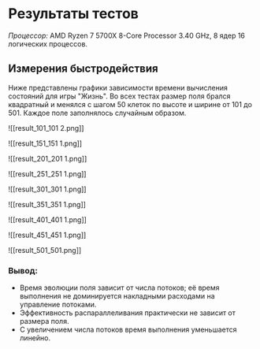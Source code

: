 # Результаты тестов
*Процессор:* AMD Ryzen 7 5700X 8-Core Processor 3.40 GHz, 8 ядер 16 логических процессов.
## Измерения быстродействия
Ниже представлены графики зависимости времени вычисления состояний для игры "Жизнь". Во всех тестах размер поля брался квадратный и менялся с шагом 50 клеток по высоте и ширине от 101 до 501. Каждое поле заполнялось случайным образом.

![[result_101_101 2.png]]

![[result_151_151 1.png]]

![[result_201_201 1.png]]

![[result_251_251 1.png]]

![[result_301_301 1.png]]

![[result_351_351 1.png]]

![[result_401_401 1.png]]

![[result_451_451 1.png]]

![[result_501_501.png]]
### Вывод:
- Время эволюции поля зависит от числа потоков; её время выполнения не доминируется накладными расходами на управление потоками.
- Эффективность распараллеливания практически не зависит от размера поля.
- С увеличением числа потоков время выполнения уменьшается линейно.
